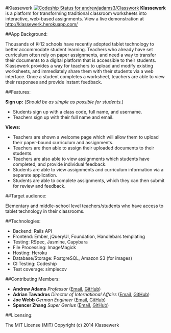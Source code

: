 #Klassewerk [ ![Codeship Status for andrewjadams3/Classwork](https://www.codeship.io/projects/eb148f30-05f5-0132-8fe1-4e33fd065d6f/status?branch=master)](https://www.codeship.io/projects/30994)
**Klassewerk** is a platform for transforming traditional classroom worksheets into interactive, web-based assignments.
View a live demonstration at http://klassewerk.herokuapp.com/

##App Background:

Thousands of K-12 schools have recently adopted tablet technology to better accommodate student learning. Teachers who already have set curriculum often rely on paper assignments, and need a way to transfer their documents to a digital platform that is accessible to their students. Klassewerk provides a way for teachers to upload and modify existing worksheets, and immediately share them with their students via a web interface. Once a student completes a worksheet, teachers are able to view their responses and provide instant feedback.

##Features:

**Sign up:** (*Should be as simple as possible for students.*)
- Students sign up with a class code, full name, and username.
- Teachers sign up with their full name and email.
  
**Views:**
- Teachers are shown a welcome page which will allow them to upload their paper-bound curriculum and assignments.
- Teachers are then able to assign their uploaded documents to their students.
- Teachers are also able to view assignments which students have completed, and provide individual feedback.
- Students are able to view assignments and curriculum information via a separate application.
- Students are able to complete assignments, which they can then submit for review and feedback.
  

##Target audience:

Elementary and middle-school level teachers/students who have access to tablet technology in their classrooms.

##Technologies: 

- Backend: Rails API
- Frontend: Ember, jQueryUI, Foundation, Handlebars templating
- Testing: RSpec, Jasmine, Capybara
- File Processing: ImageMagick
- Hosting: Heroku
- Database/Storage: PostgreSQL, Amazon S3 (for images)
- CI Testing: Codeship
- Test coverage: simplecov

##Contributing Members:

- **Andrew Adams** *Professor* ([Email](mailto:andrewjadams3@gmail.com), [GitHub](https://github.com/andrewjadams3))
- **Adrian Tawadros** *Director of International Affairs* ([Email](mailto:adriantawadros@gmail.com), [GitHub](https://github.com/Adrian2014))
- **Joe Webb** *German Engineer* ([Email](mailto:imjoewebb@gmail.com), [GitHub](https://github.com/ImJoeWebb))
- **Spencer Zhang** *Super Genius* ([Email](mailto:syz4@cornell.edu), [GitHub](https://github.com/Spencer-Zhang))

##Licensing: 

The MIT License (MIT)
Copyright (c) 2014 Klassewerk
